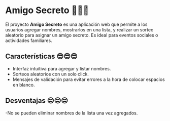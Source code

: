 # Amigo Secreto 🤫🤫🤫
El proyecto **Amigo Secreto** es una aplicación web que permite a los usuarios agregar nombres, mostrarlos en una lista, y realizar un sorteo aleatorio para asignar un amigo secreto. 
Es ideal para eventos sociales o actividades familiares.

## Características 😎😎😎
- Interfaz intuitiva para agregar y listar nombres.
- Sorteos aleatorios con un solo click.
- Mensajes de validación para evitar errores a la hora de colocar espacios en blanco.

## Desventajas 😒😒😒
-No se pueden eliminar nombres de la lista una vez agregados.
